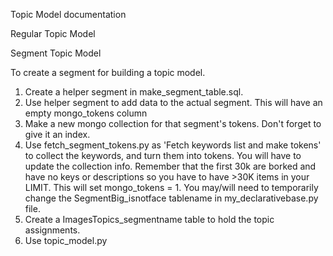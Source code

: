 Topic Model documentation

Regular Topic Model



Segment Topic Model

To create a segment for building a topic model. 

1. Create a helper segment in make_segment_table.sql. 
2. Use helper segment to add data to the actual segment. This will have an empty mongo_tokens column
3. Make a new mongo collection for that segment's tokens. Don't forget to give it an index.
4. Use fetch_segment_tokens.py as 'Fetch keywords list and make tokens' to collect the keywords, and turn them into tokens. You will have to update the collection info. Remember that the first 30k are borked and have no keys or descriptions so you have to have >30K items in your LIMIT. This will set mongo_tokens = 1. You may/will need to temporarily change the SegmentBig_isnotface tablename in my_declarativebase.py file.
5. Create a ImagesTopics_segmentname table to hold the topic assignments. 
6. Use topic_model.py 